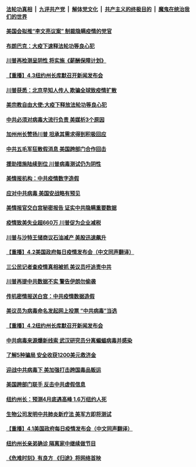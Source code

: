 

####  [法轮功真相](../../../../basic/blob/master/README.md?t=04040230) &nbsp;|&nbsp; [九评共产党](../../../../9ping.md/blob/master/README.md?t=04040230) &nbsp;|&nbsp; [解体党文化](../../../../jtdwh.md/blob/master/README.md?t=04040230)  &nbsp;|&nbsp; [共产主义的终极目的](../../../../gczydzjmd.md/blob/master/README.md?t=04040230) &nbsp;|&nbsp; [魔鬼在统治我们的世界](../../../../mgztzwmdsj.md/blob/master/README.md?t=04040230) 

#### [美国会拟推“李文亮议案” 制裁隐瞒疫情的党官](../pages/prog203/a102815162.md?t=04040230) 

#### [布朗巴克：大疫下速释法轮功等良心犯](../pages/prog203/a102815168.md?t=04040230) 

#### [川普再检测呈阴性 将实施《薪酬保障计划》](../pages/prog203/a102815154.md?t=04040230) 

#### [【重播】4.3纽约州长库默召开新闻发布会](../pages/prog203/a102814952.md?t=04040230) 

#### [川普获悉：北京早知人传人 欺骗全球致疫情扩散](../pages/prog203/a102814966.md?t=04040230) 

#### [美宗教自由大使:大疫下释放法轮功等良心犯](../pages/prog203/a102814797.md?t=04040230) 

#### [中共必须对病毒大流行负责 美媒析3个原因](../pages/prog203/a102814732.md?t=04040230) 

#### [加州州长赞扬川普 坦承其需求得到积极回应](../pages/prog203/a102814626.md?t=04040230) 

#### [中共五毛军狂散假消息 美国跨部门合作回击](../pages/prog203/a102814635.md?t=04040230) 

#### [援助措施陆续到位 川普病毒测试仍为阴性](../pages/prog203/a102814613.md?t=04040230) 

#### [美情报机构：中共疫情数字造假](../pages/prog203/a102814597.md?t=04040230) 

#### [应对中共病毒  美国安战略有预见](../pages/prog203/a102814508.md?t=04040230) 

#### [美情报官交白宫秘密报告 证实中共隐瞒重要数据](../pages/prog203/a102814513.md?t=04040230) 

#### [疫情致美失业超660万 川普促为企业减税](../pages/prog203/a102814506.md?t=04040230) 

#### [川普与沙特王储商议石油减产 美股迅速飙升](../pages/prog203/a102814471.md?t=04040230) 

#### [【重播】4.2美国政府每日疫情发布会（中文同声翻译）](../pages/prog203/a102814162.md?t=04040230) 

#### [三公民记者查疫情真相被抓 美议员吁追责中共](../pages/prog203/a102814403.md?t=04040230) 

#### [川普再提中共数据不实 警告伊朗勿偷袭](../pages/prog203/a102814396.md?t=04040230) 

#### [传机密情报送白宫：中共疫情数据造假](../pages/prog203/a102814389.md?t=04040230) 

#### [美议员为病毒命名发起网上投票 “中共病毒”当选](../pages/prog203/a102814357.md?t=04040230) 

#### [【重播】4.2纽约州长库默召开新闻发布会](../pages/prog203/a102814165.md?t=04040230) 

#### [中共病毒来源爆新线索 武汉研究员分离蝙蝠病毒并感染](../pages/prog203/a102813952.md?t=04040230) 

#### [了解5种骗局 安全收获1200美元救济金](../pages/prog203/a102813850.md?t=04040230) 

#### [迎战中共病毒下 美加强打击跨国毒品贩运](../pages/prog203/a102813771.md?t=04040230) 

#### [美国跨部门联手 反击中共虚假信息](../pages/prog203/a102813729.md?t=04040230) 

#### [纽约州长：预测4月底遇高峰 1.6万纽约人死](../pages/prog203/a102813716.md?t=04040230) 

#### [生物公司发明中共肺炎新疗法 美军方即将测试](../pages/prog203/a102813666.md?t=04040230) 

#### [【重播】4.1美国政府每日疫情发布会（中文同声翻译）](../pages/prog203/a102813290.md?t=04040230) 

#### [纽约州长亲弟确诊 隔离家中继续做节目](../pages/prog203/a102813640.md?t=04040230) 

#### [《危难时刻》有良方 《归途》将网络首映](../pages/prog203/a102813576.md?t=04040230) 

